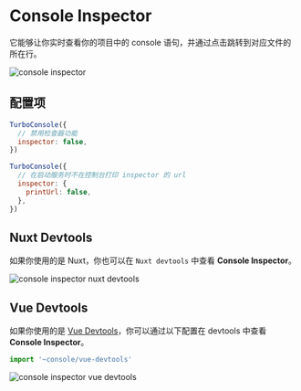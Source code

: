 # Console Inspector

它能够让你实时查看你的项目中的 console 语句，并通过点击跳转到对应文件的所在行。

![console inspector](https://static.yuy1n.io/console-inspector.png)

## 配置项

```js
TurboConsole({
  // 禁用检查器功能
  inspector: false,
})

TurboConsole({
  // 在启动服务时不在控制台打印 inspector 的 url
  inspector: {
    printUrl: false,
  },
})
```

## Nuxt Devtools

如果你使用的是 Nuxt，你也可以在 `Nuxt devtools` 中查看 **Console Inspector**。

![console inspector nuxt devtools](https://static.yuy1n.io/console-inspector-nuxt-devtools.png)

## Vue Devtools

如果你使用的是 [Vue Devtools](https://devtools.vuejs.org/)，你可以通过以下配置在 devtools 中查看 **Console Inspector**。

```js [main.js]
import '~console/vue-devtools'
```

![console inspector vue devtools](https://static.yuy1n.io/console-inspector-vite-devtools.png)
